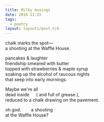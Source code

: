 ```yaml
---
title: Milky musings
date: 2016-11-25
tags:
  - poetry
layout: layouts/post.njk
---
```


chalk marks the spot&mdash;<br/>
a shooting at the Waffle House.

pancakes & laughter<br/>
friendship smeared with butter<br/>
topped with strawberries & maple syrup<br/>
soaking up the alcohol of raucous nights<br/>
that seep into early mornings.

Maybe we're all<br/>
dead inside &emsp; ( and full of grease ),<br/>
reduced to a chalk drawing on the pavement.<br/>

oh god. &emsp;&emsp;a shooting<br/>
at the Waffle House?
